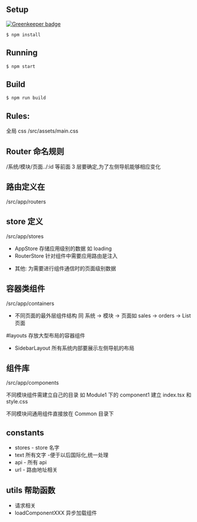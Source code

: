 ## Setup

[![Greenkeeper badge](https://badges.greenkeeper.io/dreambo8563/k8s-demo-react.svg)](https://greenkeeper.io/)

```
$ npm install
```

## Running

```
$ npm start
```

## Build

```
$ npm run build
```

## Rules:

全局 css /src/assets/main.css

## Router 命名规则

/系统/模块/页面../:id 等前面 3 层要确定,为了左侧导航能够相应变化

## 路由定义在

/src/app/routers

## store 定义

/src/app/stores

* AppStore 存储应用级别的数据 如 loading
* RouterStore 针对组件中需要应用路由是注入

- 其他: 为需要进行组件通信时的页面级别数据

## 容器类组件

/src/app/containers

* 不同页面的最外层组件结构 同 系统 -> 模块 -> 页面如 sales -> orders -> List 页面

#layouts
存放大型布局的容器组件

* SidebarLayout 所有系统内部要展示左侧导航的布局

## 组件库

/src/app/components

不同模块组件需建立自己的目录 如 Module1 下的 component1 建立 index.tsx 和 style.css

不同模块间通用组件直接放在 Common 目录下

## constants

* stores - store 名字
* text 所有文字 -便于以后国际化,统一处理
* api - 所有 api
* url - 路由地址相关

## utils 帮助函数

* 请求相关
* loadComponentXXX 异步加载组件
